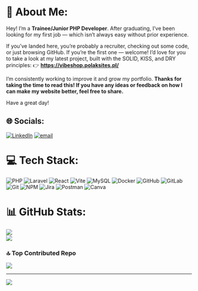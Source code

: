 # 💫 About Me:
Hey! I’m a **Trainee/Junior PHP Developer**. After graduating, I’ve been looking for my first job — which isn’t always easy without prior experience.

If you’ve landed here, you’re probably a recruiter, checking out some code, or just browsing GitHub. If you’re the first one — welcome! I’d love for you to take a look at my latest project, built with the SOLID, KISS, and DRY principles:
👉 **https://vibeshop.polaksites.pl/**

I’m consistently working to improve it and grow my portfolio.
**Thanks for taking the time to read this! If you have any ideas or feedback on how I can make my website better, feel free to share.**

Have a great day!
## 🌐 Socials:
[![LinkedIn](https://img.shields.io/badge/LinkedIn-%230077B5.svg?logo=linkedin&logoColor=white)](https://linkedin.com/in/www.linkedin.com/in/kamil-polak-875b38279/) [![email](https://img.shields.io/badge/Email-D14836?logo=gmail&logoColor=white)](mailto:kpolak491@gmail.com) 

# 💻 Tech Stack:
![PHP](https://img.shields.io/badge/php-%23777BB4.svg?style=for-the-badge&logo=php&logoColor=white)
![Laravel](https://img.shields.io/badge/laravel-%23FF2D20.svg?style=for-the-badge&logo=laravel&logoColor=white)
![React](https://img.shields.io/badge/react-%2320232a.svg?style=for-the-badge&logo=react&logoColor=%2361DAFB) 
![Vite](https://img.shields.io/badge/vite-%23646CFF.svg?style=for-the-badge&logo=vite&logoColor=white)
![MySQL](https://img.shields.io/badge/mysql-4479A1.svg?style=for-the-badge&logo=mysql&logoColor=white)
![Docker](https://img.shields.io/badge/docker-%230db7ed.svg?style=for-the-badge&logo=docker&logoColor=white)
![GitHub](https://img.shields.io/badge/github-%23121011.svg?style=for-the-badge&logo=github&logoColor=white)
![GitLab](https://img.shields.io/badge/gitlab-%23181717.svg?style=for-the-badge&logo=gitlab&logoColor=white)
![Git](https://img.shields.io/badge/git-%23F05033.svg?style=for-the-badge&logo=git&logoColor=white)
![NPM](https://img.shields.io/badge/NPM-%23CB3837.svg?style=for-the-badge&logo=npm&logoColor=white)
![Jira](https://img.shields.io/badge/jira-%230A0FFF.svg?style=for-the-badge&logo=jira&logoColor=white) 
![Postman](https://img.shields.io/badge/Postman-FF6C37?style=for-the-badge&logo=postman&logoColor=white) 
![Canva](https://img.shields.io/badge/Canva-%2300C4CC.svg?style=for-the-badge&logo=Canva&logoColor=white)
# 📊 GitHub Stats:
<!--![](https://github-readme-stats.vercel.app/api?username=kp117909&theme=shadow_green&hide_border=false&include_all_commits=false&count_private=true)<br/>-->
![](https://nirzak-streak-stats.vercel.app/?user=kp117909&theme=shadow_green&hide_border=false)<br/>
![](https://github-readme-stats.vercel.app/api/top-langs/?username=kp117909&theme=shadow_green&hide_border=false&include_all_commits=false&count_private=true&layout=compact)

<!-- ## 🏆 GitHub Trophies
![](https://github-profile-trophy.vercel.app/?username=kp117909&theme=shadow_green&no-frame=false&no-bg=true&margin-w=4) -->

### 🔝 Top Contributed Repo
![](https://github-contributor-stats.vercel.app/api?username=kp117909&limit=5&theme=dark&combine_all_yearly_contributions=true)

---
[![](https://visitcount.itsvg.in/api?id=kp117909&icon=0&color=0)](https://visitcount.itsvg.in)

<!-- Proudly created with GPRM ( https://gprm.itsvg.in ) -->
